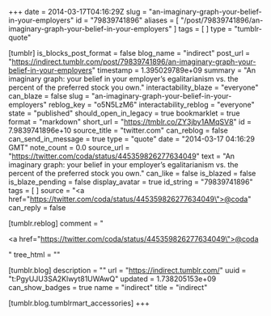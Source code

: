 +++
date = 2014-03-17T04:16:29Z
slug = "an-imaginary-graph-your-belief-in-your-employers"
id = "79839741896"
aliases = [ "/post/79839741896/an-imaginary-graph-your-belief-in-your-employers" ]
tags = [ ]
type = "tumblr-quote"

[tumblr]
is_blocks_post_format = false
blog_name = "indirect"
post_url = "https://indirect.tumblr.com/post/79839741896/an-imaginary-graph-your-belief-in-your-employers"
timestamp = 1.395029789e+09
summary = "An imaginary graph: your belief in your employer’s egalitarianism vs. the percent of the preferred stock you own."
interactability_blaze = "everyone"
can_blaze = false
slug = "an-imaginary-graph-your-belief-in-your-employers"
reblog_key = "o5N5LzM6"
interactability_reblog = "everyone"
state = "published"
should_open_in_legacy = true
bookmarklet = true
format = "markdown"
short_url = "https://tmblr.co/ZY3jby1AMqSV8"
id = 7.9839741896e+10
source_title = "twitter.com"
can_reblog = false
can_send_in_message = true
type = "quote"
date = "2014-03-17 04:16:29 GMT"
note_count = 0.0
source_url = "https://twitter.com/coda/status/445359826277634049"
text = "An imaginary graph: your belief in your employer’s egalitarianism vs. the percent of the preferred stock you own."
can_like = false
is_blazed = false
is_blaze_pending = false
display_avatar = true
id_string = "79839741896"
tags = [ ]
source = "<a href=\"https://twitter.com/coda/status/445359826277634049\">@coda</a>"
can_reply = false

[tumblr.reblog]
comment = "<p><a href=\"https://twitter.com/coda/status/445359826277634049\">@coda</a></p>"
tree_html = ""

[tumblr.blog]
description = ""
url = "https://indirect.tumblr.com/"
uuid = "t:PgyUJU3SA2Klwyt81UWAwQ"
updated = 1.738205153e+09
can_show_badges = true
name = "indirect"
title = "indirect"

[tumblr.blog.tumblrmart_accessories]
+++
